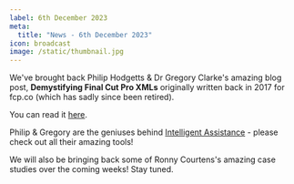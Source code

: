 ```yaml
---
label: 6th December 2023
meta:
  title: "News - 6th December 2023"
icon: broadcast
image: /static/thumbnail.jpg
---
```


We've brought back Philip Hodgetts & Dr Gregory Clarke's amazing blog post, **Demystifying Final Cut Pro XMLs** originally written back in 2017 for fcp.co (which has sadly since been retired).

You can read it [here](/developer-case-studies/fcpxml/).

Philip & Gregory are the geniuses behind [Intelligent Assistance](https://intelligentassistance.com) - please check out all their amazing tools!

We will also be bringing back some of Ronny Courtens's amazing case studies over the coming weeks! Stay tuned.